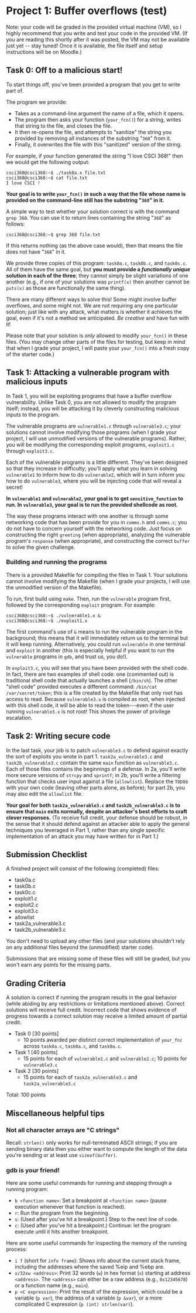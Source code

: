 # Project 1: Buffer overflows (test)

Note: your code will be graded in the provided virtual machine (VM), so I highly recommend that you write and test your code in the provided VM. (If you are reading this shortly after it was posted, the VM may not be available just yet -- stay tuned! Once it is available, the file itself and setup instructions will be on Moodle.)

## Task 0: Off to a malicious start!

To start things off, you've been provided a program that you get to write part of.

The program we provide:
- Takes as a command-line argument the name of a file, which it opens.
- The program then asks your function (`your_fcn()`) for a string, writes
  that string to the file, and closes the file.
- It then re-opens the file, and attempts to "sanitize" the string you provided
  by removing all instances of the substring "`368`" from it.
- Finally, it overwrites the file with this "sanitized" version of the string.

For example, if your function generated the string "I love CSCI 368!" then
we would get the following output:

```
csci368@csci368:~$ ./task0a.x file.txt
csci368@csci368:~$ cat file.txt
I love CSCI !
```

**Your goal is to write `your_fcn()` in such a way that the file whose name is
provided on the command-line still has the substring "`368`" in it.**

A simple way to test whether your solution correct is with the command `grep 368`.
You can use it to return lines
containing the string "`368`" as follows:

```
csci368@csci368:~$ grep 368 file.txt
```

If this returns nothing (as the above case would), then that means the file
does not have "`368`" in it.

We provide three copies of this program: `task0a.c`, `task0b.c`, and
`task0c.c`. All of them have the same goal, but **you must provide a
*functionally unique* solution in each of the three**; they cannot simply be
slight variations of one another (e.g., if one of your solutions was
`printf(x)` then another cannot be `puts(x)` as those are functionally the same
thing).

There are many different ways to solve this! Some might involve buffer
overflows, and some might not. We are not requiring any one particular
solution; just like with any attack, what matters is whether it achieves
the goal, even if it's not a method we anticipated. *Be creative* and have fun
with it!

Please note that your solution is *only* allowed to modify `your_fcn()` in these files.
(You may change other parts of the files for testing, but keep in mind that
when I grade your project, I will paste your `your_fcn()` into a fresh copy of the starter code.)

## Task 1: Attacking a vulnerable program with malicious inputs

In Task 1, you will be exploiting programs that have a buffer overflow
vulnerability. Unlike Task 0, you are not allowed to modify the program itself;
instead, you will be attacking it by cleverly constructing malicious inputs to
the program.

The vulnerable programs are `vulnerable1.c` through `vulnerable3.c`; your solutions
cannot involve modifying those programs (when I grade your project, I will use
unmodified versions of the vulnerable programs). Rather, you will be modifying
the corresponding exploit programs, `exploit1.c` through `exploit3.c`.

Each of the vulnerable programs is a little different. They've been designed so that
they increase in difficulty; you'll apply what you learn in solving `vulnerable1` to
inform how to do `vulnerable2`, which will in turn inform you how to do
`vulnerable3`, where you will be injecting code that will reveal a secret!

**In `vulnerable1` and `vulnerable2`, your goal is to get `sensitive_function` to run. In `vulnerable3`, your goal is to run the provided shellcode as root.**

The way these programs interact with one another is through some networking
code that has been provide for you in `comms.h` and `comms.c`; you do not have to
concern yourself with the networking code. Just focus on constructing the right
`greeting` (when appropriate), analyzing the vulnerable program's `response`
(when appropriate), and constructing the correct `buffer` to solve the given
challenge.

### Building and running the programs

There is a provided Makefile for compiling the files in Task 1. Your solutions cannot
involve modifying the Makefile (when I grade your projects, I will use
the unmodified version of the Makefile).

To run, first build using `make`. Then, run the `vulnerable` program first,
followed by the corresponding `exploit` program. For example:

```
csci368@csci368:~$ ./vulnerable1.x &
csci368@csci368:~$ ./exploit1.x
```

The first command's use of `&` means to run the vulnerable program in the background;
this means that it will immediately return us to the terminal but it will keep
running. Alternatively, you could run `vulnerable` in one terminal and `exploit`
in another (this is especially helpful if you want to run the `vulnerable` programs
in `gdb`, and trust us, you do!).

In `exploit3.c`, you will see that you have been provided with the shell code. In fact,
there are two examples of shell code: one (commented out) is traditional shell
code that actually launches a shell (`/bin/sh`). The other "shell code" 
provided executes a different command: `/bin/cat /var/secret/token`; this is a
file created by the Makefile that only root has access to read. Because
`vulnerable3.x` is compiled as root, when injected with this shell code, it will
be able to read the token---even if the user running `vulnerable3.x` is not root!
This shows the power of privilege escalation.

## Task 2: Writing secure code

In the last task, your job is to patch `vulnerable3.c` to defend against exactly the sort of exploits you wrote in part 1.  `task2a_vulnerable3.c`
and `task2b_vulnerable3.c` contain the same `main` function as `vulnerable3.c`. Each of those files contains the beginnings of a defense. In 2a, you'll write more secure versions of `strcpy` and `sprintf`; in 2b, you'll write a filtering function that checks user input against a file (`allowlist`). Replace the `TODO`s with your own code (leaving other parts alone, as before); for part 2b, you may also 
edit the `allowlist` file.

**Your goal for both `task2a_vulnerable3.c`
and `task2b_vulnerable3.c` is to ensure that `main` exits normally, despite an attacker's best efforts to craft clever responses.** (To receive full credit, your defense should be robust, in the sense that it should defend against an attacker able to apply the general techniques you leveraged in Part 1, rather than any single specific implementation of an attack you may have written for in Part 1.)

## Submission Checklist

A finished project will consist of the following (completed) files:
- task0a.c
- task0b.c
- task0c.c
- exploit1.c
- exploit2.c
- exploit3.c
- allowlist
- task2a_vulnerable3.c
- task2b_vulnerable3.c

You don't need to upload any other files (and your solutions shouldn't rely on any additional files beyond the (unmodified) starter code).

Submissions that are missing some of these files will still be graded, but you won't earn any points for the missing parts.

## Grading Criteria

A solution is correct if running the program results in the goal behavior (while abiding by any restrictions or limitations mentioned above). Correct solutions will receive full credit. Incorrect code that shows evidence of progress towards a correct solution may receive a limited amount of partial credit.

* Task 0 [30 points]
  - 10 points awarded per distinct correct implementation of `your_fnc` across `task0a.c`, `task0a.c`, and `task0a.c`.
* Task 1 [40 points]
  - 15 points for each of `vulnerable1.c` and `vulnerable2.c`; 10 points for `vulnerable3.c`
* Task 2 [30 points]
  - 15 points for each of `task2a_vulnerable3.c` and `task2a_vulnerable3.c`

Total: 100 points

## Miscellaneous helpful tips

### Not all character arrays are "C strings"

Recall: `strlen()` only works for null-terminated ASCII strings; if you are
sending binary data then you either want to compute the length of the data
you're sending or at least use `sizeof(buffer)`.
     
### gdb is your friend!

Here are some useful commands for running and stepping through a running program:
- `b <function name>`: Set a breakpoint at `<function name>` (pause execution whenever
  that function is reached).
- `r`: Run the program from the beginning.
- `s`: (Used after you've hit a breakpoint.) Step to the next line of code.
- `c`: (Used after you've hit a breakpoint.) Continue: let the program execute
  until it hits another breakpoint.

Here are some useful commands for inspecting the memory of the running process:
- `i f` (short for `info frame`): Shows info about the current stack frame,
  including the addresses where the saved %eip and %ebp are.
- `x/32xw <address>`: Print 32 words (`w`) in hex format (`x`) starting at
  address `<address>`. The `<address>` can either be a raw address (e.g.,
  `0x12345678`) or a function name (e.g., `main`).
- `p <C expression>`: Print the result of the expression, which could be a
  variable (`p var`), the address of a variable (`p &var`), or a more 
complicated C expression (`p (int) strlen(var)`).
